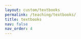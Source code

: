 ```yaml
---
layout: custom/textbooks
permalink: /teaching/textbooks/
title: textbooks
nav: false
nav_order: 4
---
```

